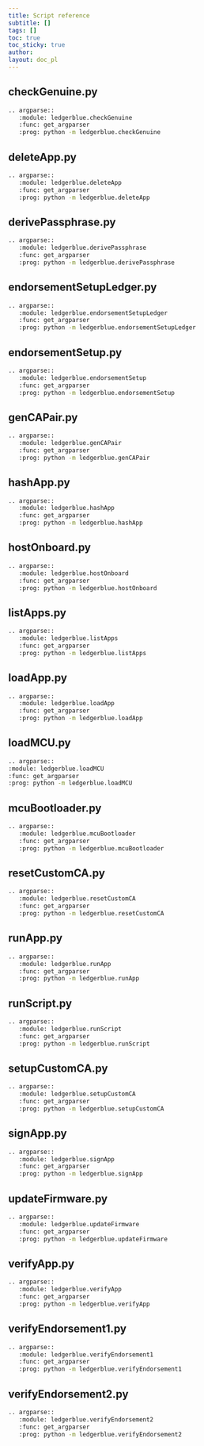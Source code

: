 ```yaml
---
title: Script reference
subtitle: []
tags: []
toc: true
toc_sticky: true
author:
layout: doc_pl
---
```


## checkGenuine.py

```sh
.. argparse::
   :module: ledgerblue.checkGenuine
   :func: get_argparser
   :prog: python -m ledgerblue.checkGenuine
```
## deleteApp.py

```sh
.. argparse::
   :module: ledgerblue.deleteApp
   :func: get_argparser
   :prog: python -m ledgerblue.deleteApp
```
## derivePassphrase.py

```sh
.. argparse::
   :module: ledgerblue.derivePassphrase
   :func: get_argparser
   :prog: python -m ledgerblue.derivePassphrase
```

## endorsementSetupLedger.py

```sh
.. argparse::
   :module: ledgerblue.endorsementSetupLedger
   :func: get_argparser
   :prog: python -m ledgerblue.endorsementSetupLedger
```
## endorsementSetup.py

```sh
.. argparse::
   :module: ledgerblue.endorsementSetup
   :func: get_argparser
   :prog: python -m ledgerblue.endorsementSetup
```

## genCAPair.py

```sh
.. argparse::
   :module: ledgerblue.genCAPair
   :func: get_argparser
   :prog: python -m ledgerblue.genCAPair
```

## hashApp.py

```sh
.. argparse::
   :module: ledgerblue.hashApp
   :func: get_argparser
   :prog: python -m ledgerblue.hashApp
```

## hostOnboard.py

```sh
.. argparse::
   :module: ledgerblue.hostOnboard
   :func: get_argparser
   :prog: python -m ledgerblue.hostOnboard
```

## listApps.py

```sh
.. argparse::
   :module: ledgerblue.listApps
   :func: get_argparser
   :prog: python -m ledgerblue.listApps
```

## loadApp.py

```sh
.. argparse::
   :module: ledgerblue.loadApp
   :func: get_argparser
   :prog: python -m ledgerblue.loadApp
```

## loadMCU.py

```sh
.. argparse::
:module: ledgerblue.loadMCU
:func: get_argparser
:prog: python -m ledgerblue.loadMCU
```

## mcuBootloader.py

```sh
.. argparse::
   :module: ledgerblue.mcuBootloader
   :func: get_argparser
   :prog: python -m ledgerblue.mcuBootloader
```

## resetCustomCA.py

```sh
.. argparse::
   :module: ledgerblue.resetCustomCA
   :func: get_argparser
   :prog: python -m ledgerblue.resetCustomCA
```

## runApp.py

```sh
.. argparse::
   :module: ledgerblue.runApp
   :func: get_argparser
   :prog: python -m ledgerblue.runApp
```

## runScript.py

```sh
.. argparse::
   :module: ledgerblue.runScript
   :func: get_argparser
   :prog: python -m ledgerblue.runScript
```

## setupCustomCA.py

```sh
.. argparse::
   :module: ledgerblue.setupCustomCA
   :func: get_argparser
   :prog: python -m ledgerblue.setupCustomCA
```

## signApp.py

```sh
.. argparse::
   :module: ledgerblue.signApp
   :func: get_argparser
   :prog: python -m ledgerblue.signApp
```

## updateFirmware.py

```sh
.. argparse::
   :module: ledgerblue.updateFirmware
   :func: get_argparser
   :prog: python -m ledgerblue.updateFirmware
```

## verifyApp.py

```sh
.. argparse::
   :module: ledgerblue.verifyApp
   :func: get_argparser
   :prog: python -m ledgerblue.verifyApp
```

## verifyEndorsement1.py

```sh
.. argparse::
   :module: ledgerblue.verifyEndorsement1
   :func: get_argparser
   :prog: python -m ledgerblue.verifyEndorsement1
```

## verifyEndorsement2.py

```sh
.. argparse::
   :module: ledgerblue.verifyEndorsement2
   :func: get_argparser
   :prog: python -m ledgerblue.verifyEndorsement2
```

